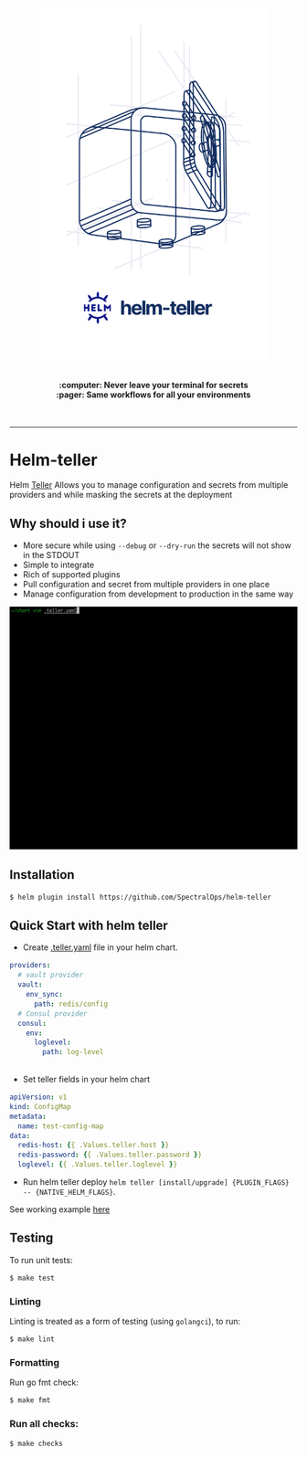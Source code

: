 <p align="center">
<br/>
<br/>
<br/>
   <img src="media/helm-teller.svg" width="395"/>
<br/>
<br/>
</p>

<p align="center">
<b>:computer: Never leave your terminal for secrets</b>
<br/>
<b>:pager: Same workflows for all your environments</b>
<br/><br/><br/>
<hr/>
</p>

# Helm-teller

Helm [Teller](https://github.com/SpectralOps/teller) 
Allows you to manage configuration and secrets from multiple providers and while masking the secrets at the deployment


## Why should i use it?
* More secure while using `--debug` or `--dry-run` the secrets will not show in the STDOUT
* Simple to integrate
* Rich of supported plugins
* Pull configuration and secret from multiple providers in one place
* Manage configuration from development to production in the same way


![](media/helm-teller.gif)

## Installation
```sh
$ helm plugin install https://github.com/SpectralOps/helm-teller
```

## Quick Start with helm teller
* Create [.teller.yaml](https://github.com/SpectralOps/teller#quick-start-with-teller-or-tlr) file in your helm chart.
```yaml
providers:
  # vault provider
  vault:
    env_sync:
      path: redis/config
  # Consul provider
  consul:
    env:
      loglevel:
        path: log-level
 
```
* Set teller fields in your helm chart 
```yaml
apiVersion: v1
kind: ConfigMap
metadata:
  name: test-config-map
data:
  redis-host: {{ .Values.teller.host }}
  redis-password: {{ .Values.teller.password }}
  loglevel: {{ .Values.teller.loglevel }}
```
* Run helm teller deploy `helm teller [install/upgrade] {PLUGIN_FLAGS} -- {NATIVE_HELM_FLAGS}`.
 

See working example [here](./examples/examples.md)

## Testing
To run unit tests:
```sh
$ make test
```

### Linting
Linting is treated as a form of testing (using `golangci`), to run:
```sh
$ make lint
```

### Formatting
Run go fmt check:
```sh
$ make fmt
```

### Run all checks:
```sh
$ make checks
```
